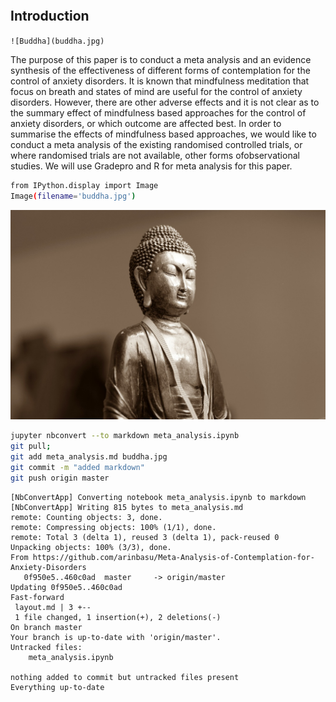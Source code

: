 

```bash

```

## Introduction

`![Buddha](buddha.jpg)`

The purpose of this paper is to conduct a meta analysis and an evidence synthesis of the effectiveness of different forms of contemplation for the control of anxiety disorders. It is known that mindfulness meditation that focus on breath and states of mind are useful for the control of anxiety disorders. However, there are other adverse effects and it is not clear as to the summary effect of mindfulness based approaches for the control of anxiety disorders, or which outcome are affected best. In order to summarise the effects of mindfulness based approaches, we would like to conduct a meta analysis of the existing randomised controlled trials, or where randomised trials are not available, other forms ofobservational studies. We will use Gradepro and R for meta analysis for this paper. 




```bash
from IPython.display import Image
Image(filename='buddha.jpg')
```




![jpeg](meta_analysis_files/meta_analysis_2_0.jpeg)




```bash
jupyter nbconvert --to markdown meta_analysis.ipynb
git pull;
git add meta_analysis.md buddha.jpg
git commit -m "added markdown"
git push origin master
```

    [NbConvertApp] Converting notebook meta_analysis.ipynb to markdown
    [NbConvertApp] Writing 815 bytes to meta_analysis.md
    remote: Counting objects: 3, done.        
    remote: Compressing objects: 100% (1/1), done.        
    remote: Total 3 (delta 1), reused 3 (delta 1), pack-reused 0        
    Unpacking objects: 100% (3/3), done.
    From https://github.com/arinbasu/Meta-Analysis-of-Contemplation-for-Anxiety-Disorders
       0f950e5..460c0ad  master     -> origin/master
    Updating 0f950e5..460c0ad
    Fast-forward
     layout.md | 3 +--
     1 file changed, 1 insertion(+), 2 deletions(-)
    On branch master
    Your branch is up-to-date with 'origin/master'.
    Untracked files:
    	meta_analysis.ipynb
    
    nothing added to commit but untracked files present
    Everything up-to-date



```bash

```

